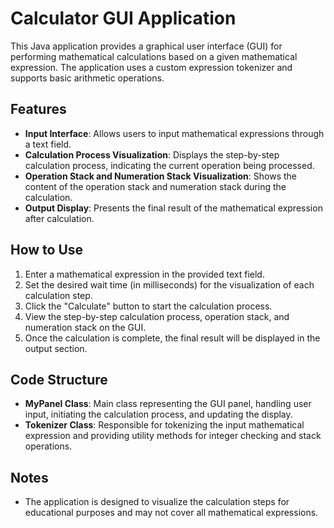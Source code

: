 # Calculator GUI Application

This Java application provides a graphical user interface (GUI) for performing mathematical calculations based on a given mathematical expression. The application uses a custom expression tokenizer and supports basic arithmetic operations.

## Features
- **Input Interface**: Allows users to input mathematical expressions through a text field.
- **Calculation Process Visualization**: Displays the step-by-step calculation process, indicating the current operation being processed.
- **Operation Stack and Numeration Stack Visualization**: Shows the content of the operation stack and numeration stack during the calculation.
- **Output Display**: Presents the final result of the mathematical expression after calculation.

## How to Use
1. Enter a mathematical expression in the provided text field.
2. Set the desired wait time (in milliseconds) for the visualization of each calculation step.
3. Click the "Calculate" button to start the calculation process.
4. View the step-by-step calculation process, operation stack, and numeration stack on the GUI.
5. Once the calculation is complete, the final result will be displayed in the output section.

## Code Structure
- **MyPanel Class**: Main class representing the GUI panel, handling user input, initiating the calculation process, and updating the display.
- **Tokenizer Class**: Responsible for tokenizing the input mathematical expression and providing utility methods for integer checking and stack operations.

## Notes
- The application is designed to visualize the calculation steps for educational purposes and may not cover all mathematical expressions.